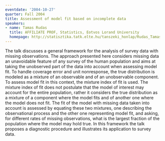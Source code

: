 ```yaml
---
eventdate: '2004-10-27'
quarter: Fall 2004
title: Assessment of model fit based on incomplete data
speakers:
- name: Tamas Rudas
  title: AFFILIATE PROF, Statistics, Eotvos Lorand University
  homepage: http://statisztika.tatk.elte.hu/tanszeki_honlap/Rudas_Tamas.htm
---
```

The talk discusses a general framework for the analysis of survey data with missing observations. The approach presented here considers missing data an unavoidable feature of any survey of the human population and aims at taking the unobserved part of the data into account when assessing model fit. To handle coverage error and unit nonresponse, the true distribution is modeled as a mixture of an observable and of an unobservable component. To assess model fit in this context, the mixture index of fit is used. The mixture index of fit does not postulate that the model of interest may account for the entire population, rather it considers the true distribution as a mixture of a component where the model fits and of another one where the model does not fit. The fit of the model with missing data taken into account is assessed by equating these two mixtures, one describing the observational process and the other one representing model fit, and asking, for different rates of missing observations, what is the largest fraction of the population where the model may hold true. In this framework the talk proposes a diagnostic procedure and illustrates its application to survey data.
